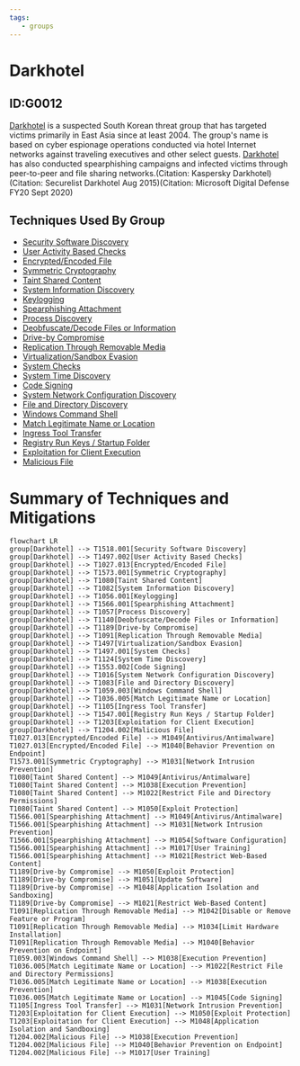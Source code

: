 ```yaml
---
tags:
   - groups
---
```

# Darkhotel
## ID:G0012
[Darkhotel](/mitre/groups/G0012) is a suspected South Korean threat group that has targeted victims primarily in East Asia since at least 2004. The group's name is based on cyber espionage operations conducted via hotel Internet networks against traveling executives and other select guests. [Darkhotel](/mitre/groups/G0012) has also conducted spearphishing campaigns and infected victims through peer-to-peer and file sharing networks.(Citation: Kaspersky Darkhotel)(Citation: Securelist Darkhotel Aug 2015)(Citation: Microsoft Digital Defense FY20 Sept 2020)
## Techniques Used By Group
* [Security Software Discovery](/mitre/techniques/T1518/001)
* [User Activity Based Checks](/mitre/techniques/T1497/002)
* [Encrypted/Encoded File](/mitre/techniques/T1027/013)
* [Symmetric Cryptography](/mitre/techniques/T1573/001)
* [Taint Shared Content](/mitre/techniques/T1080)
* [System Information Discovery](/mitre/techniques/T1082)
* [Keylogging](/mitre/techniques/T1056/001)
* [Spearphishing Attachment](/mitre/techniques/T1566/001)
* [Process Discovery](/mitre/techniques/T1057)
* [Deobfuscate/Decode Files or Information](/mitre/techniques/T1140)
* [Drive-by Compromise](/mitre/techniques/T1189)
* [Replication Through Removable Media](/mitre/techniques/T1091)
* [Virtualization/Sandbox Evasion](/mitre/techniques/T1497)
* [System Checks](/mitre/techniques/T1497/001)
* [System Time Discovery](/mitre/techniques/T1124)
* [Code Signing](/mitre/techniques/T1553/002)
* [System Network Configuration Discovery](/mitre/techniques/T1016)
* [File and Directory Discovery](/mitre/techniques/T1083)
* [Windows Command Shell](/mitre/techniques/T1059/003)
* [Match Legitimate Name or Location](/mitre/techniques/T1036/005)
* [Ingress Tool Transfer](/mitre/techniques/T1105)
* [Registry Run Keys / Startup Folder](/mitre/techniques/T1547/001)
* [Exploitation for Client Execution](/mitre/techniques/T1203)
* [Malicious File](/mitre/techniques/T1204/002)

# Summary of Techniques and Mitigations
```mermaid
flowchart LR
group[Darkhotel] --> T1518.001[Security Software Discovery]
group[Darkhotel] --> T1497.002[User Activity Based Checks]
group[Darkhotel] --> T1027.013[Encrypted/Encoded File]
group[Darkhotel] --> T1573.001[Symmetric Cryptography]
group[Darkhotel] --> T1080[Taint Shared Content]
group[Darkhotel] --> T1082[System Information Discovery]
group[Darkhotel] --> T1056.001[Keylogging]
group[Darkhotel] --> T1566.001[Spearphishing Attachment]
group[Darkhotel] --> T1057[Process Discovery]
group[Darkhotel] --> T1140[Deobfuscate/Decode Files or Information]
group[Darkhotel] --> T1189[Drive-by Compromise]
group[Darkhotel] --> T1091[Replication Through Removable Media]
group[Darkhotel] --> T1497[Virtualization/Sandbox Evasion]
group[Darkhotel] --> T1497.001[System Checks]
group[Darkhotel] --> T1124[System Time Discovery]
group[Darkhotel] --> T1553.002[Code Signing]
group[Darkhotel] --> T1016[System Network Configuration Discovery]
group[Darkhotel] --> T1083[File and Directory Discovery]
group[Darkhotel] --> T1059.003[Windows Command Shell]
group[Darkhotel] --> T1036.005[Match Legitimate Name or Location]
group[Darkhotel] --> T1105[Ingress Tool Transfer]
group[Darkhotel] --> T1547.001[Registry Run Keys / Startup Folder]
group[Darkhotel] --> T1203[Exploitation for Client Execution]
group[Darkhotel] --> T1204.002[Malicious File]
T1027.013[Encrypted/Encoded File] --> M1049[Antivirus/Antimalware]
T1027.013[Encrypted/Encoded File] --> M1040[Behavior Prevention on Endpoint]
T1573.001[Symmetric Cryptography] --> M1031[Network Intrusion Prevention]
T1080[Taint Shared Content] --> M1049[Antivirus/Antimalware]
T1080[Taint Shared Content] --> M1038[Execution Prevention]
T1080[Taint Shared Content] --> M1022[Restrict File and Directory Permissions]
T1080[Taint Shared Content] --> M1050[Exploit Protection]
T1566.001[Spearphishing Attachment] --> M1049[Antivirus/Antimalware]
T1566.001[Spearphishing Attachment] --> M1031[Network Intrusion Prevention]
T1566.001[Spearphishing Attachment] --> M1054[Software Configuration]
T1566.001[Spearphishing Attachment] --> M1017[User Training]
T1566.001[Spearphishing Attachment] --> M1021[Restrict Web-Based Content]
T1189[Drive-by Compromise] --> M1050[Exploit Protection]
T1189[Drive-by Compromise] --> M1051[Update Software]
T1189[Drive-by Compromise] --> M1048[Application Isolation and Sandboxing]
T1189[Drive-by Compromise] --> M1021[Restrict Web-Based Content]
T1091[Replication Through Removable Media] --> M1042[Disable or Remove Feature or Program]
T1091[Replication Through Removable Media] --> M1034[Limit Hardware Installation]
T1091[Replication Through Removable Media] --> M1040[Behavior Prevention on Endpoint]
T1059.003[Windows Command Shell] --> M1038[Execution Prevention]
T1036.005[Match Legitimate Name or Location] --> M1022[Restrict File and Directory Permissions]
T1036.005[Match Legitimate Name or Location] --> M1038[Execution Prevention]
T1036.005[Match Legitimate Name or Location] --> M1045[Code Signing]
T1105[Ingress Tool Transfer] --> M1031[Network Intrusion Prevention]
T1203[Exploitation for Client Execution] --> M1050[Exploit Protection]
T1203[Exploitation for Client Execution] --> M1048[Application Isolation and Sandboxing]
T1204.002[Malicious File] --> M1038[Execution Prevention]
T1204.002[Malicious File] --> M1040[Behavior Prevention on Endpoint]
T1204.002[Malicious File] --> M1017[User Training]
```